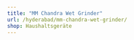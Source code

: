 ```yaml
---
title: "MM Chandra Wet Grinder"
url: /hyderabad/mm-chandra-wet-grinder/
shop: Haushaltsgeräte
---
```

